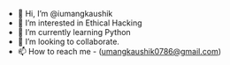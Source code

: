 - 👋 Hi, I’m @iumangkaushik
- 👀 I’m interested in Ethical Hacking
- 🌱 I’m currently learning Python
- 💞️ I’m looking to collaborate.
- 📫 How to reach me - (umangkaushik0786@gmail.com)

<!---
iumangkaushik/iumangkaushik is a ✨ special ✨ repository because its `README.md` (this file) appears on your GitHub profile.
You can click the Preview link to take a look at your changes.
--->
